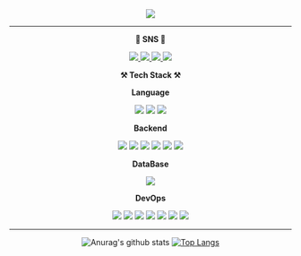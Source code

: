 <div align="center">
  <img src="https://capsule-render.vercel.app/api?type=waving&color=auto&height=200&section=header&text=HanGyeol's%20GitHub&fontSize=90" />
  </div>


---
<div align="center">
  <center>
  

  <strong>💬 SNS 💬</strong>
  
  <a href="https://medium.com/@hgbaek1128" target="_blank">
    <img src="https://img.shields.io/badge/Medium-000000?style=for-the-badge&logo=medium&logoColor=FFFFFF"/>
  </a>
  <a href="https://velog.io/@snake7667" target="_blank">
    <img src="https://img.shields.io/badge/Velog-20C997?style=for-the-badge&logo=velog&logoColor=FFFFFF"/>
  </a>
  <a href="https://disquiet.io/@snake011128" target="_blank">
    <img src="https://img.shields.io/badge/Disquiet-000000?style=for-the-badge"/>
  </a>
  <a href="https://www.linkedin.com/in/%ED%95%9C%EA%B2%B0-%EB%B0%B1-b07940274/" target="_blank">
    <img src="https://img.shields.io/badge/LinkedIn-0A66C2?style=for-the-badge&logo=linkedin&logoColor=FFFFFF"/>
  </a>
  
  </center>

  <strong>⚒️ Tech Stack ⚒️</strong>

  <strong>Language</strong>

  <img src="https://img.shields.io/badge/Java-6DB33F?style=for-the-badge&logo=java&logoColor=FFFFFF"/> <img src="https://img.shields.io/badge/Python-3776AB?style=for-the-badge&logo=python&logoColor=FFFFFF"/> <img src="https://img.shields.io/badge/Dart-0175C2?style=for-the-badge&logo=dart&logoColor=FFFFFF"/>


  <strong>Backend</strong>
  
  <img src="https://img.shields.io/badge/Spring Boot-6DB33F?style=for-the-badge&logo=springboot&logoColor=FFFFFF"/> <img src="https://img.shields.io/badge/Flask-000000?style=for-the-badge&logo=flask&logoColor=FFFFFF"/> <img src="https://img.shields.io/badge/Django-092E20?style=for-the-badge&logo=django&logoColor=FFFFFF"/> <img src="https://img.shields.io/badge/Junit5-25A162?style=for-the-badge&logo=junit5&logoColor=FFFFFF"/> <img src="https://img.shields.io/badge/Gunicorn-499848?style=for-the-badge&logo=gunicorn&logoColor=FFFFFF"/> <img src="https://img.shields.io/badge/Redis-DC382D?style=for-the-badge&logo=redis&logoColor=FFFFFF"/>

  <strong>DataBase</strong>

  <img src="https://img.shields.io/badge/MySQL-4479A1?style=for-the-badge&logo=mysql&logoColor=FFFFFF"/>

  <strong>DevOps</strong>

  <img src="https://img.shields.io/badge/Docker-2496ED?style=for-the-badge&logo=docker&logoColor=FFFFFF"/> <img src="https://img.shields.io/badge/AMAZON EC2-FF9900?style=for-the-badge&logo=amazonec2&logoColor=FFFFFF"/> <img src="https://img.shields.io/badge/AMAZON RDS-527FFF?style=for-the-badge&logo=amazonrds&logoColor=FFFFFF"/> <img src="https://img.shields.io/badge/AMAZON S3-569A31?style=for-the-badge&logo=amazons3&logoColor=FFFFFF"/> <img src="https://img.shields.io/badge/Prometheus-E6522C?style=for-the-badge&logo=prometheus&logoColor=FFFFFF"/> <img src="https://img.shields.io/badge/Grafana-F46800?style=for-the-badge&logo=grafana&logoColor=FFFFFF"/> <img src="https://img.shields.io/badge/nginx-009639?style=for-the-badge&logo=nginx&logoColor=FFFFFF"/>

  </div>

---
<div align="center">

  
  ![Anurag's github stats](https://github-readme-stats.vercel.app/api?username=baekhangyeol&show_icons=true&theme=radical)  [![Top Langs](https://github-readme-stats.vercel.app/api/top-langs/?username=baekhangyeol&layout=compact&theme=dracula)](https://github.com/metleeha)

  
  </div>

<!--
**baekhangyeol/baekhangyeol** is a ✨ _special_ ✨ repository because its `README.md` (this file) appears on your GitHub profile.

Here are some ideas to get you started:

- 🔭 I’m currently working on ...
- 🌱 I’m currently learning ...
- 👯 I’m looking to collaborate on ...
- 🤔 I’m looking for help with ...
- 💬 Ask me about ...
- 📫 How to reach me: ...
- 😄 Pronouns: ...
- ⚡ Fun fact: ...
-->
